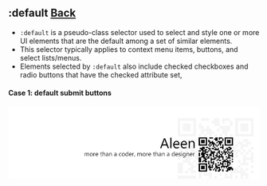 ## :default [**Back**](./../pseudoClass.md)

- `:default` is a pseudo-class selector used to select and style one or more UI elements that are the default among a set of similar elements.
- This selector typically applies to context menu items, buttons, and select lists/menus.
- Elements selected by `:default` also include checked checkboxes and radio buttons that have the checked attribute set,

#### Case 1: default submit buttons

<a href="http://aleen42.github.io/" target="_blank" ><img src="./../../../pic/tail.gif"></a>